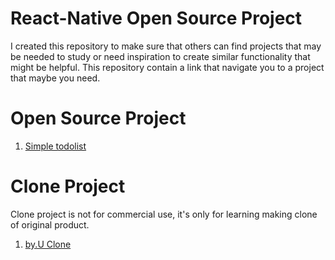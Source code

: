 # React-Native Open Source Project

I created this repository to make sure that others can find projects that may be needed to study or need inspiration to create similar functionality that might be helpful. This repository contain a link that navigate you to a project that maybe you need. 

# Open Source Project

1. [Simple todolist](https://github.com/rachmanzz/react-native-todolist)


# Clone Project

Clone project is not for commercial use, it's only for learning making clone of original product. 

1. [by.U Clone](https://github.com/rachmanzz/by.u-clone)
